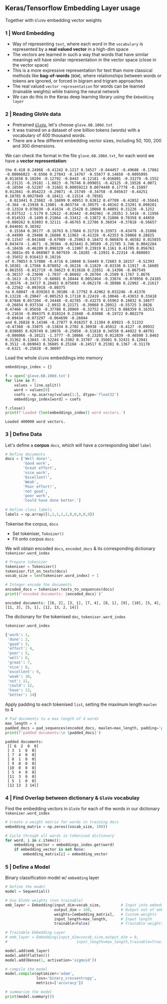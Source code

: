 ## Keras/Tensorflow Embedding Layer usage

Together with `GloVe` embedding vector weights

### 1 | Word Embedding

- Way of representing `text`, where each word in the `vocabulary` is represented by a **real valued vector** in a high-dim space
- The vectors are learned in such a way that words that have similar meanings will have similar representation in the vector space (close in the vector space)
- This is a more expressive representation for text than more classical methods like **bag-of-words** (`BOW`), where relationships between words or tokens are ignored, or forced in bigram and trigram approaches
- The real valued `vector representation` for words can be learned (trainable weights) while training the neural network 
- We can do this in the Keras deep learning library using the `Embedding layer`

### 2 | Reading GloVe data

- Pretrained [`GloVe`](https://nlp.stanford.edu/projects/glove/), let's choose `glove.6B.100d.txt`
- It was trained on a dataset of one billion tokens (words) with a vocabulary of 400 thousand words. 
- There are a few different embedding vector sizes, including 50, 100, 200 and 300 dimensions.

We can check the format in the file `glove.6B.100d.txt`, for each word we have a **vector representation**:

```
the 0.418 0.24968 -0.41242 0.1217 0.34527 -0.044457 -0.49688 -0.17862 -0.00066023 -0.6566 0.27843 -0.14767 -0.55677 0.14658 -0.0095095 0.011658 0.10204 -0.12792 -0.8443 -0.12181 -0.016801 -0.33279 -0.1552 -0.23131 -0.19181 -1.8823 -0.76746 0.099051 -0.42125 -0.19526 4.0071 -0.18594 -0.52287 -0.31681 0.00059213 0.0074449 0.17778 -0.15897 0.012041 -0.054223 -0.29871 -0.15749 -0.34758 -0.045637 -0.44251 0.18785 0.0027849 -0.18411 -0.11514 -0.78581
, 0.013441 0.23682 -0.16899 0.40951 0.63812 0.47709 -0.42852 -0.55641 -0.364 -0.23938 0.13001 -0.063734 -0.39575 -0.48162 0.23291 0.090201 -0.13324 0.078639 -0.41634 -0.15428 0.10068 0.48891 0.31226 -0.1252 -0.037512 -1.5179 0.12612 -0.02442 -0.042961 -0.28351 3.5416 -0.11956 -0.014533 -0.1499 0.21864 -0.33412 -0.13872 0.31806 0.70358 0.44858 -0.080262 0.63003 0.32111 -0.46765 0.22786 0.36034 -0.37818 -0.56657 0.044691 0.30392
. 0.15164 0.30177 -0.16763 0.17684 0.31719 0.33973 -0.43478 -0.31086 -0.44999 -0.29486 0.16608 0.11963 -0.41328 -0.42353 0.59868 0.28825 -0.11547 -0.041848 -0.67989 -0.25063 0.18472 0.086876 0.46582 0.015035 0.043474 -1.4671 -0.30384 -0.023441 0.30589 -0.21785 3.746 0.0042284 -0.18436 -0.46209 0.098329 -0.11907 0.23919 0.1161 0.41705 0.056763 -6.3681e-05 0.068987 0.087939 -0.10285 -0.13931 0.22314 -0.080803 -0.35652 0.016413 0.10216
of 0.70853 0.57088 -0.4716 0.18048 0.54449 0.72603 0.18157 -0.52393 0.10381 -0.17566 0.078852 -0.36216 -0.11829 -0.83336 0.11917 -0.16605 0.061555 -0.012719 -0.56623 0.013616 0.22851 -0.14396 -0.067549 -0.38157 -0.23698 -1.7037 -0.86692 -0.26704 -0.2589 0.1767 3.8676 -0.1613 -0.13273 -0.68881 0.18444 0.0052464 -0.33874 -0.078956 0.24185 0.36576 -0.34727 0.28483 0.075693 -0.062178 -0.38988 0.22902 -0.21617 -0.22562 -0.093918 -0.80375
to 0.68047 -0.039263 0.30186 -0.17792 0.42962 0.032246 -0.41376 0.13228 -0.29847 -0.085253 0.17118 0.22419 -0.10046 -0.43653 0.33418 0.67846 0.057204 -0.34448 -0.42785 -0.43275 0.55963 0.10032 0.18677 -0.26854 0.037334 -2.0932 0.22171 -0.39868 0.20912 -0.55725 3.8826 0.47466 -0.95658 -0.37788 0.20869 -0.32752 0.12751 0.088359 0.16351 -0.21634 -0.094375 0.018324 0.21048 -0.03088 -0.19722 0.082279 -0.09434 -0.073297 -0.064699 -0.26044
and 0.26818 0.14346 -0.27877 0.016257 0.11384 0.69923 -0.51332 -0.47368 -0.33075 -0.13834 0.2702 0.30938 -0.45012 -0.4127 -0.09932 0.038085 0.029749 0.10076 -0.25058 -0.51818 0.34558 0.44922 0.48791 -0.080866 -0.10121 -1.3777 -0.10866 -0.23201 0.012839 -0.46508 3.8463 0.31362 0.13643 -0.52244 0.3302 0.33707 -0.35601 0.32431 0.12041 0.3512 -0.069043 0.36885 0.25168 -0.24517 0.25381 0.1367 -0.31178 -0.6321 -0.25028 -0.38097
```

Load the whole `GloVe` embeddings into memory

```python
embeddings_index = {}

f = open('glove.6B.100d.txt')
for line in f:
	values = line.split()
	word = values[0]
	coefs = np.asarray(values[1:], dtype='float32')
	embeddings_index[word] = coefs

f.close()
print(f'Loaded {len(embeddings_index)} word vectors.')
```

```
Loaded 400000 word vectors.
```

### 3 | Define Data

Let's define a **corpus** `docs`, which will have a corresponding label `label`

```python
# Define documents
docs = ['Well done!',
        'Good work',
        'Great effort',
        'nice work',
        'Excellent!',
        'Weak',
        'Poor effort!',
        'not good',
        'poor work',
        'Could have done better.']
		
# Define class labels
labels = np.array([1,1,1,1,1,0,0,0,0,0])
```

Tokenise the corpus, `docs`

- Set tokeniser, `Toknizer()`
- Fit onto corpus `docs` 

We will obtain encoded `docs`, `encoded_docs` & its corresponding dictionary `tokeniser.word_index`

```python
# Prepare tokenizer
tokeniser = Tokenizer()
tokeniser.fit_on_texts(docs)
vocab_size = len(tokeniser.word_index) + 1

# Integer encode the documents
encoded_docs = tokeniser.texts_to_sequences(docs)
print(f'encoded documents: {encoded_docs}')`
```

```
encoded documents: [[6, 2], [3, 1], [7, 4], [8, 1], [9], [10], [5, 4], [11, 3], [5, 1], [12, 13, 2, 14]]
```

The dictionary for the tokenised `doc`, `tokeniser.word_index`

```python
tokeniser.word_index
```

```python
{'work': 1,
 'done': 2,
 'good': 3,
 'effort': 4,
 'poor': 5,
 'well': 6,
 'great': 7,
 'nice': 8,
 'excellent': 9,
 'weak': 10,
 'not': 11,
 'could': 12,
 'have': 13,
 'better': 14}
```

Apply padding to each tokenised `list`, setting the maximum length `maxlen` to 4 

```python
# Pad documents to a max length of 4 words
max_length = 4
padded_docs = pad_sequences(encoded_docs, maxlen=max_length, padding='post')
print(f'padded documents:\n {padded_docs}')
```

```
padded documents:
 [[ 6  2  0  0]
 [ 3  1  0  0]
 [ 7  4  0  0]
 [ 8  1  0  0]
 [ 9  0  0  0]
 [10  0  0  0]
 [ 5  4  0  0]
 [11  3  0  0]
 [ 5  1  0  0]
 [12 13  2 14]]
 ```

### 4 | Find Overlap between dictionary & `GloVe` vocabulay

Find the embedding vectors in `GloVe` for each of the words in our dictionary `tokeniser.word_index`

```python
# Create a weight matrix for words in training docs
embedding_matrix = np.zeros((vocab_size, 100))

# Cycle through all words in tokenised dictionary
for word, i in c.items():	
	embedding_vector = embeddings_index.get(word)
	if embedding_vector is not None:
		embedding_matrix[i] = embedding_vector
```

### 5 | Define a Model

Binary classification model w/ `embedding` layer

```python
# Define the model
model = Sequential()

# Use GloVe weights (non trainable)
emb_layer = Embedding(input_dim=vocab_size,         # Input into embedding layer
                      output_dim = 100,             # Output out of embedding layer
                      weights=[embedding_matrix],   # Custom weights
                      input_length=max_length,      # Input length             
                      trainable=False)              # Trainable weights in layer

# Trainable Embedding Layer
# emb_layer = Embedding(input_dim=vocab_size,output_dim = 8, 
# 					            input_length=max_length,trainable=True)

model.add(emb_layer)
model.add(Flatten())
model.add(Dense(1, activation='sigmoid'))

# compile the model
model.compile(optimizer='adam',
              loss='binary_crossentropy',
              metrics=['accuracy'])

# summarize the model
print(model.summary())
```

```

```
